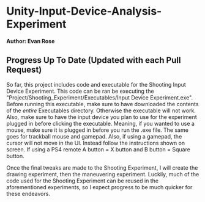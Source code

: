 # Unity-Input-Device-Analysis-Experiment

**Author: Evan Rose**

## Progress Up To Date (Updated with each Pull Request)

So far, this project includes code and executable for the Shooting Input Device Experiment. This code can be ran be executing the "Project/Shooting_Experiment/Executables/Input Device Experiment.exe". Before running this executable, make sure to have downloaded the contents of the *entire* Executables directory. Otherwise the executable will not work. Also, make sure to have the input device you plan to use for the experiment plugged in before clicking the executable. Meaning, if you wanted to use a mouse, make sure it is plugged in before you run the .exe file. The same goes for trackball mouse and gamepad. Also, if using a gamepad, the cursor will not move in the UI. Instead follow the instructions shown on screen. If using a PS4 remote A button = X button and B button = Square button.

Once the final tweaks are made to the Shooting Experiment, I will create the drawing experiment, then the maneuvering experiment. Luckily, much of the code used for the Shooting Experiment can be reused in the aforementioned experiments, so I expect progress to be much quicker for these endeavors.
